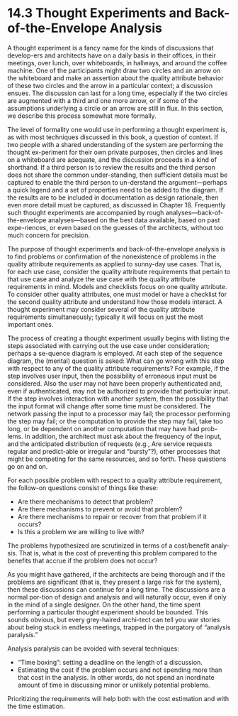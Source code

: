 14.3 Thought Experiments and Back-of-the-Envelope Analysis
===

A thought experiment is a fancy name for the kinds of discussions that develop-ers and architects have on a daily basis in their offices, in their meetings, over lunch, over whiteboards, in hallways, and around the coffee machine. One of the participants might draw two circles and an arrow on the whiteboard and make an assertion about the quality attribute behavior of these two circles and the arrow in a particular context; a discussion ensues. The discussion can last for a long time, especially if the two circles are augmented with a third and one more arrow, or if some of the assumptions underlying a circle or an arrow are still in flux. In this section, we describe this process somewhat more formally.

The level of formality one would use in performing a thought experiment is, as with most techniques discussed in this book, a question of context. If two people with a shared understanding of the system are performing the thought ex-periment for their own private purposes, then circles and lines on a whiteboard are adequate, and the discussion proceeds in a kind of shorthand. If a third person is to review the results and the third person does not share the common under-standing, then sufficient details must be captured to enable the third person to un-derstand the argument—perhaps a quick legend and a set of properties need to be added to the diagram. If the results are to be included in documentation as design rationale, then even more detail must be captured, as discussed in Chapter 18. Frequently such thought experiments are accompanied by rough analyses—back-of-the-envelope analyses—based on the best data available, based on past expe-riences, or even based on the guesses of the architects, without too much concern for precision.

The purpose of thought experiments and back-of-the-envelope analysis is to find problems or confirmation of the nonexistence of problems in the quality attribute requirements as applied to sunny-day use cases. That is, for each use case, consider the quality attribute requirements that pertain to that use case and analyze the use case with the quality attribute requirements in mind. Models and checklists focus on one quality attribute. To consider other quality attributes, one must model or have a checklist for the second quality attribute and understand how those models interact. A thought experiment may consider several of the quality attribute requirements simultaneously; typically it will focus on just the most important ones.

The process of creating a thought experiment usually begins with listing the steps associated with carrying out the use case under consideration; perhaps a se-quence diagram is employed. At each step of the sequence diagram, the (mental) question is asked: What can go wrong with this step with respect to any of the quality attribute requirements? For example, if the step involves user input, then the possibility of erroneous input must be considered. Also the user may not have been properly authenticated and, even if authenticated, may not be authorized to provide that particular input. If the step involves interaction with another system, then the possibility that the input format will change after some time must be considered. The network passing the input to a processor may fail; the processor performing the step may fail; or the computation to provide the step may fail, take too long, or be dependent on another computation that may have had prob-lems. In addition, the architect must ask about the frequency of the input, and the anticipated distribution of requests (e.g., Are service requests regular and predict-able or irregular and “bursty”?), other processes that might be competing for the same resources, and so forth. These questions go on and on.

For each possible problem with respect to a quality attribute requirement, the follow-on questions consist of things like these:
* Are there mechanisms to detect that problem?
* Are there mechanisms to prevent or avoid that problem?
* Are there mechanisms to repair or recover from that problem if it occurs?
* Is this a problem we are willing to live with?

The problems hypothesized are scrutinized in terms of a cost/benefit analy-sis. That is, what is the cost of preventing this problem compared to the benefits that accrue if the problem does not occur?

As you might have gathered, if the architects are being thorough and if the problems are significant (that is, they present a large risk for the system), then these discussions can continue for a long time. The discussions are a normal por-tion of design and analysis and will naturally occur, even if only in the mind of a single designer. On the other hand, the time spent performing a particular thought experiment should be bounded. This sounds obvious, but every grey-haired archi-tect can tell you war stories about being stuck in endless meetings, trapped in the purgatory of “analysis paralysis.”

Analysis paralysis can be avoided with several techniques:
* “Time boxing”: setting a deadline on the length of a discussion.
* Estimating the cost if the problem occurs and not spending more than that cost in the analysis. In other words, do not spend an inordinate amount of time in discussing minor or unlikely potential problems.

Prioritizing the requirements will help both with the cost estimation and with the time estimation.
